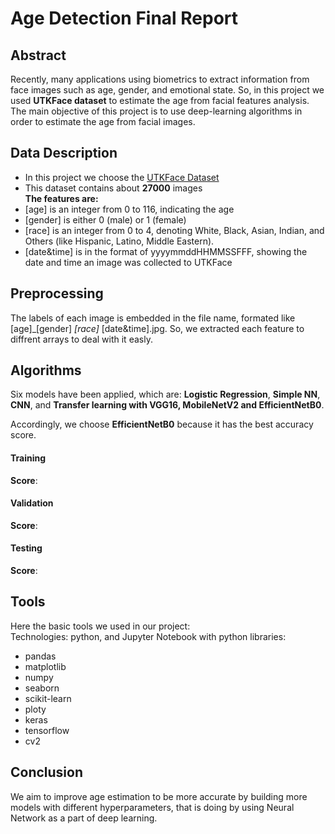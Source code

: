 # Age Detection Final Report


## Abstract 
Recently, many applications using biometrics to extract information from face images such as age, gender, and emotional state. 
So, in this project we used **UTKFace dataset** to estimate the age from facial features analysis. The main objective of this project is to use deep-learning algorithms in order to estimate the age from facial images.

## Data Description 

- In this project we choose the [UTKFace Dataset](https://www.kaggle.com/jangedoo/utkface-new)
- This dataset contains about **27000** images <br/>
 **The features are:**
- [age] is an integer from 0 to 116, indicating the age
- [gender] is either 0 (male) or 1 (female)
- [race] is an integer from 0 to 4, denoting White, Black, Asian, Indian, and Others (like Hispanic, Latino, Middle Eastern).
- [date&time] is in the format of yyyymmddHHMMSSFFF, showing the date and time an image was collected to UTKFace

## Preprocessing 
The labels of each image is embedded in the file name, formated like [age]_[gender] _[race]_ [date&time].jpg. So, we extracted each feature to diffrent arrays to deal with it easly.

## Algorithms

Six models have been applied, which are: **Logistic Regression**, **Simple NN**, **CNN**, and **Transfer learning with VGG16, MobileNetV2 and EfficientNetB0**.

Accordingly, we choose __EfficientNetB0__ because it has the best accuracy score. 

#### Training
__Score__: <br/>

#### Validation
__Score__:  <br/>

#### Testing
__Score__:  <br/>

## Tools
Here the basic tools we used in our project: <br/>
Technologies: python, and Jupyter Notebook with python libraries:

- pandas
- matplotlib
- numpy
- seaborn
- scikit-learn
- ploty
- keras
- tensorflow
- cv2

## Conclusion 
We aim to improve age estimation to be more accurate by building more models with different hyperparameters, that is doing by using Neural Network as a part of deep learning.

